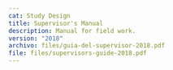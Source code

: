 ```yaml
---
cat: Study Design
title: Supervisor's Manual
description: Manual for field work.
version: "2018"
archivo: files/guia-del-supervisor-2018.pdf
file: files/supervisors-guide-2018.pdf
---
```

